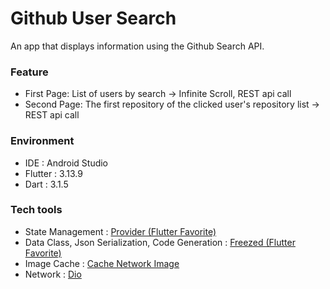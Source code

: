 # Github User Search
An app that displays information using the Github Search API.

### Feature
- First Page: List of users by search -> Infinite Scroll, REST api call
- Second Page: The first repository of the clicked user's repository list -> REST api call

### Environment
- IDE : Android Studio
- Flutter : 3.13.9
- Dart : 3.1.5

### Tech tools
- State Management : [Provider (Flutter Favorite)](https://pub.dev/packages/provider)
- Data Class, Json Serialization, Code Generation : [Freezed (Flutter Favorite)](https://pub.dev/packages/freezed#fromjson---classes-with-multiple-constructors)
- Image Cache : [Cache Network Image](https://pub.dev/packages/cached_network_image)
- Network : [Dio](https://pub.dev/packages/dio)
